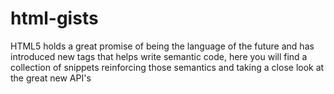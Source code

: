 html-gists
==========

HTML5 holds a great promise of being the language of the future and has introduced new tags that helps write semantic code, here you will find a collection of snippets reinforcing those semantics and taking a close look at the great new API's 